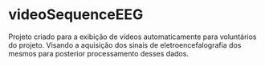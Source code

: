 # videoSequenceEEG
Projeto criado para a exibição de vídeos automaticamente para voluntários do projeto. Visando a aquisição dos sinais de eletroencefalografia dos mesmos para posterior processamento desses dados.
